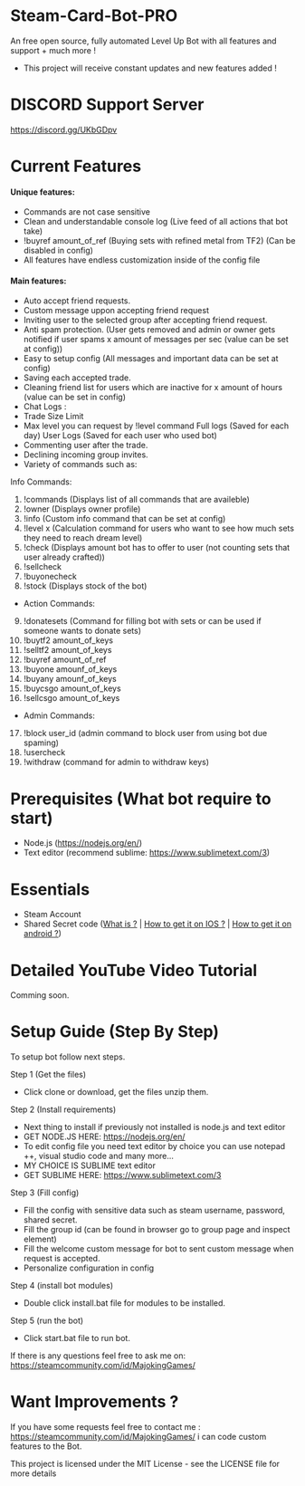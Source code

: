 # Steam-Card-Bot-PRO
An free open source, fully automated Level Up Bot with all features and support + much more !

- This project will receive constant updates and new features added !

# DISCORD Support Server

https://discord.gg/UKbGDpv

# Current Features

#### Unique features: 

- Commands are not case sensitive
- Clean and understandable console log (Live feed of all actions that bot take)
- !buyref amount_of_ref (Buying sets with refined metal from TF2) (Can be disabled in config)
- All features have endless customization inside of the config file

#### Main features: 

- Auto accept friend requests.
- Custom message uppon accepting friend request
- Inviting user to the selected group after accepting friend request.
- Anti spam protection. (User gets removed and admin or owner gets notified if user spams x amount of messages per sec (value can be set at config))
- Easy to setup config (All messages and important data can be set at config)
- Saving each accepted trade.
- Cleaning friend list for users which are inactive for x amount of hours (value can be set in config)
- Chat Logs :
- Trade Size Limit
- Max level you can request by !level command
Full logs (Saved for each day)
User Logs (Saved for each user who used bot)
- Commenting user after the trade.
- Declining incoming group invites.
- Variety of commands such as:

Info Commands:

1. !commands (Displays list of all commands that are availeble)
2. !owner (Displays owner profile)
3. !info (Custom info command that can be set at config)
4. !level x (Calculation command for users who want to see how much sets they need to reach dream level)
5. !check (Displays amount bot has to offer to user (not counting sets that user already crafted))
6. !sellcheck
7. !buyonecheck
8. !stock (Displays stock of the bot)

- Action Commands:

9. !donatesets (Command for filling bot with sets or can be used if someone wants to donate sets)
10. !buytf2 amount_of_keys
11. !selltf2 amount_of_keys
12. !buyref amount_of_ref
13. !buyone amounf_of_keys
14.  !buyany amounf_of_keys
15.  !buycsgo amount_of_keys
16.  !sellcsgo amount_of_keys

- Admin Commands:

17. !block user_id (admin command to block user from using bot due spaming)
18. !usercheck
19. !withdraw (command for admin to withdraw keys) 


# Prerequisites (What bot require to start)
- Node.js (https://nodejs.org/en/)
- Text editor (recommend sublime: https://www.sublimetext.com/3)

# Essentials
- Steam Account
- Shared Secret code ([What is ?](https://searchsecurity.techtarget.com/definition/shared-secret) | [How to get it on IOS ?](https://forums.backpack.tf/topic/45995-guide-how-to-get-your-shared-secret-from-ios-device-steam-mobile/) | [How to get it on android ?](https://forums.backpack.tf/topic/46354-guide-how-to-find-the-steam-identity_secret-on-an-android-phone/))

# Detailed YouTube Video Tutorial

Comming soon.

# Setup Guide (Step By Step)

To setup bot follow next steps.

Step 1 (Get the files)
- Click clone or download, get the files unzip them. 

Step 2 (Install requirements)
- Next thing to install if previously not installed is node.js and text editor
- GET NODE.JS HERE: https://nodejs.org/en/
- To edit config file you need text editor by choice you can use notepad ++, visual studio code and many more...
- MY CHOICE IS SUBLIME text editor
- GET SUBLIME HERE: https://www.sublimetext.com/3

Step 3 (Fill config)
- Fill the config with sensitive data such as steam username, password, shared secret.
- Fill the group id (can be found in browser go to group page and inspect element)
- Fill the welcome custom message for bot to sent custom message when request is accepted.
- Personalize configuration in config

Step 4 (install bot modules)
- Double click install.bat file for modules to be installed.

Step 5 (run the bot)
- Click start.bat file to run bot.

If there is any questions feel free to ask me on: https://steamcommunity.com/id/MajokingGames/

# Want Improvements ?

If you have some requests feel free to contact me : https://steamcommunity.com/id/MajokingGames/ i can code custom features to the Bot.

This project is licensed under the MIT License - see the LICENSE file for more details
